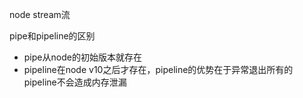 node stream流

pipe和pipeline的区别
- pipe从node的初始版本就存在
- pipeline在node v10之后才存在，pipeline的优势在于异常退出所有的pipeline不会造成内存泄漏